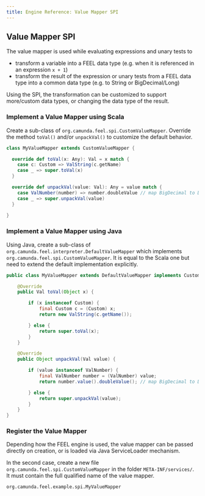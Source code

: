 ```yaml
---
title: Engine Reference: Value Mapper SPI
---
```


## Value Mapper SPI

The value mapper is used while evaluating expressions and unary tests to
* transform a variable into a FEEL data type (e.g. when it is referenced in an expression `x + 1`)
* transform the result of the expression or unary tests from a FEEL data type into a common data type (e.g. to String or BigDecimal/Long)

Using the SPI, the transformation can be customized to support more/custom data types, or changing the data type of the result.

### Implement a Value Mapper using Scala

Create a sub-class of `org.camunda.feel.spi.CustomValueMapper`. Override the method `toVal()` and/or `unpackVal()` to customize the default behavior.

```scala
class MyValueMapper extends CustomValueMapper {

  override def toVal(x: Any): Val = x match {
    case c: Custom => ValString(c.getName)
    case _ => super.toVal(x)
  }

  override def unpackVal(value: Val): Any = value match {
    case ValNumber(number) => number.doubleValue // map BigDecimal to Double
    case _ => super.unpackVal(value)
  }
	
}
```

### Implement a Value Mapper using Java

Using Java, create a sub-class of `org.camunda.feel.interpreter.DefaultValueMapper` which implements `org.camunda.feel.spi.CustomValueMapper`. It is equal to the Scala one but need to extend the default implementation explicitly.

```java
public class MyValueMapper extends DefaultValueMapper implements CustomValueMapper  {

    @Override
    public Val toVal(Object x) {

        if (x instanceof Custom) {
            final Custom c = (Custom) x;
            return new ValString(c.getName());

        } else {
            return super.toVal(x);
        }
    }

    @Override
    public Object unpackVal(Val value) {

        if (value instanceof ValNumber) {
            final ValNumber number = (ValNumber) value;
            return number.value().doubleValue(); // map BigDecimal to Double

        } else {
            return super.unpackVal(value);
        }
    }
}
```

### Register the Value Mapper

Depending how the FEEL engine is used, the value mapper can be passed directly on creation, or is loaded via Java ServiceLoader mechanism. 

In the second case, create a new file `org.camunda.feel.spi.CustomValueMapper` in the folder `META-INF/services/`. It must contain the full qualified name of the value mapper.

```
org.camunda.feel.example.spi.MyValueMapper
```
